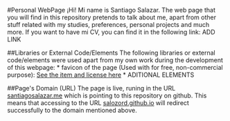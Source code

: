 #Personal WebPage
¡Hi! Mi name is Santiago Salazar. The web page that you will find in this repository pretends to talk about me, apart from other stuff related with my studies, preferences, personal projects and much more.
If you want to have mi CV, you can find it in the following link:
ADD LINK

##Libraries or External Code/Elements
The following libraries or external code/elements were used apart from my own work during the development of this webpage:
    * favicon of the page (Used with for free, non-commercial purpose): [See the item and license here](https://www.123rf.com/photo_67567189_stock-vector-letter-s-unusual-bold-rounded-font-gradient.html)
    * ADITIONAL ELEMENTS

##Page's Domain (URL)
The page is live, runing in the URL [santiagosalazar.me](https://santiagosalazar.me) which is pointing to this repository on github. This means that accessing to the URL [salozord.github.io](https://salozord.github.io) will redirect successfully to the domain mentioned above. 